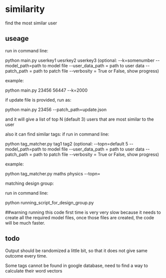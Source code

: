 # similarity
find the most similar user
## useage
run in command line:

python main.py userkey1 uesrkey2 userkey3 (optional: --k=somenumber --model_path=path to model file --user_data_path = path to user data --patch_path = path to patch file --verbosity = True or False, show progress)

example:

python main.py 23456 56447 --k=2000

if update file is provided, run as:

python main.py 23456 --patch_path=update.json

and it will give a list of top N (default 3) users that are most similar to the user

also it can find similar tags:
if run in command line:

python tag_matcher.py tag1 tag2 (optional: --topn=default 5 --model_path=path to model file --user_data_path = path to user data --patch_path = path to patch file --verbosity = True or False, show progress)

example:

python tag_matcher.py maths physics --topn=

matching design group:

run in command line:

python running_script_for_design_group.py

##warning
running this code first time is very very slow because it needs to create all the required model files, once those files are created, the code will be much faster. 
## todo
Output should be randomized a little bit, so that it does not give same outcome every time.

Some tags cannot be found in google database, need to find a way to calculate their word vectors
